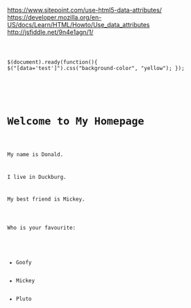 https://www.sitepoint.com/use-html5-data-attributes/
https://developer.mozilla.org/en-US/docs/Learn/HTML/Howto/Use_data_attributes
http://jsfiddle.net/9n4e1agn/1/

<code>

$(document).ready(function(){
    $("[data='test']").css("background-color", "yellow");
});
</script>
</head>
<body>

<h1>Welcome to My Homepage</h1>

<p class="intro">My name is Donald.</p>
<p data="test">I live in Duckburg.</p>
<p>My best friend is Mickey.</p>

Who is your favourite:
<ul id="choose">
  <li>Goofy</li>
  <li>Mickey</li>
  <li>Pluto</li>
</ul>

</code>
